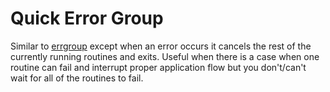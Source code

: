 # Quick Error Group

Similar to [errgroup](https://pkg.go.dev/golang.org/x/sync/errgroup) except when an error occurs it cancels the rest of the currently running routines and exits. Useful when there is a case when one routine can fail and interrupt proper application flow but you don't/can't wait for all of the routines to fail.
